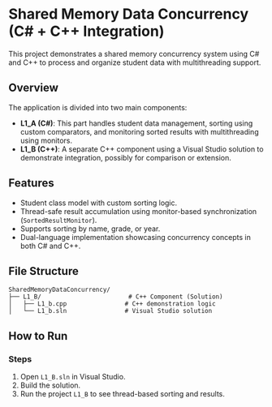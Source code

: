 # Shared Memory Data Concurrency (C# + C++ Integration)

This project demonstrates a shared memory concurrency system using C# and C++ to process and organize student data with multithreading support.

## Overview

The application is divided into two main components:

- **L1_A (C#)**: This part handles student data management, sorting using custom comparators, and monitoring sorted results with multithreading using monitors.
- **L1_B (C++)**: A separate C++ component using a Visual Studio solution to demonstrate integration, possibly for comparison or extension.

## Features

- Student class model with custom sorting logic.
- Thread-safe result accumulation using monitor-based synchronization (`SortedResultMonitor`).
- Supports sorting by name, grade, or year.
- Dual-language implementation showcasing concurrency concepts in both C# and C++.

## File Structure

```
SharedMemoryDataConcurrency/
├── L1_B/                        # C++ Component (Solution)
│   ├── L1_b.cpp                # C++ demonstration logic
│   └── L1_b.sln                # Visual Studio solution
```

## How to Run
### Steps
1. Open `L1_B.sln` in Visual Studio.
2. Build the solution.
3. Run the project `L1_B` to see thread-based sorting and results.

